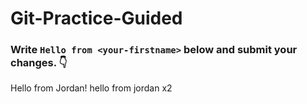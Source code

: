 # Git-Practice-Guided

### Write `Hello from <your-firstname>` below and submit your changes. 👇

Hello from Jordan!
hello from jordan x2